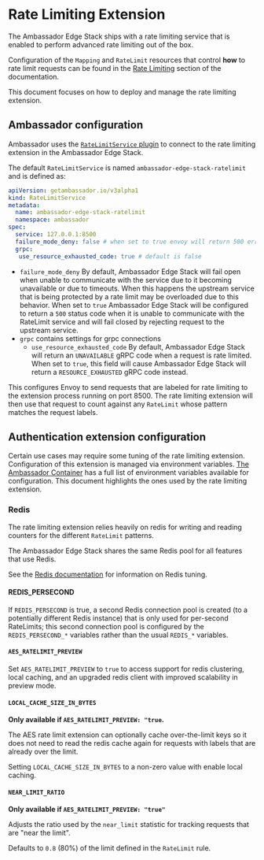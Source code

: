# Rate Limiting Extension

The Ambassador Edge Stack ships with a rate limiting service that is enabled to perform advanced rate limiting out of the box.

Configuration of the `Mapping` and `RateLimit` resources that control **how** to rate limit requests can be found in the [Rate Limiting](basic-rate-limiting.md) section of the documentation.

This document focuses on how to deploy and manage the rate limiting extension.

## Ambassador configuration

Ambassador uses the [`RateLimitService` plugin](../../technical-reference/plug-in-services/rate-limit-service.md) to connect to the rate limiting extension in the Ambassador Edge Stack.

The default `RateLimitService` is named `ambassador-edge-stack-ratelimit` and is defined as:

```yaml
apiVersion: getambassador.io/v3alpha1
kind: RateLimitService
metadata:
  name: ambassador-edge-stack-ratelimit
  namespace: ambassador
spec:
  service: 127.0.0.1:8500
  failure_mode_deny: false # when set to true envoy will return 500 error when unable to communicate with RateLimitService
  grpc:
   use_resource_exhausted_code: true # default is false
```

* `failure_mode_deny` By default, Ambassador Edge Stack will fail open when unable to communicate with the service due to it becoming unavailable or due to timeouts. When this happens the upstream service that is being protected by a rate limit may be overloaded due to this behavior. When set to `true` Ambassador Edge Stack will be configured to return a `500` status code when it is unable to communicate with the RateLimit service and will fail closed by rejecting request to the upstream service.
* `grpc` contains settings for grpc connections
  * `use_resource_exhausted_code` By default, Ambassador Edge Stack will return an `UNAVAILABLE` gRPC code when a request is rate limited. When set to `true`, this field will cause Ambassador Edge Stack will return a `RESOURCE_EXHAUSTED` gRPC code instead.

This configures Envoy to send requests that are labeled for rate limiting to the extension process running on port 8500. The rate limiting extension will then use that request to count against any `RateLimit` whose pattern matches the request labels.

## Authentication extension configuration

Certain use cases may require some tuning of the rate limiting extension. Configuration of this extension is managed via environment variables. [The Ambassador Container](../deployment/ambassador-edge-stack-environment-variables-and-ports.md) has a full list of environment variables available for configuration. This document highlights the ones used by the rate limiting extension.

### Redis

The rate limiting extension relies heavily on redis for writing and reading counters for the different `RateLimit` patterns.

The Ambassador Edge Stack shares the same Redis pool for all features that use Redis.

See the [Redis documentation](../deployment/ambassador-edge-stack-and-redis.md) for information on Redis tuning.

#### REDIS\_PERSECOND

If `REDIS_PERSECOND` is true, a second Redis connection pool is created (to a potentially different Redis instance) that is only used for per-second RateLimits; this second connection pool is configured by the `REDIS_PERSECOND_*` variables rather than the usual `REDIS_*` variables.

#### `AES_RATELIMIT_PREVIEW`

Set `AES_RATELIMIT_PREVIEW` to `true` to access support for redis clustering, local caching, and an upgraded redis client with improved scalability in preview mode.

#### `LOCAL_CACHE_SIZE_IN_BYTES`

**Only available if `AES_RATELIMIT_PREVIEW: "true`.**

The AES rate limit extension can optionally cache over-the-limit keys so it does not need to read the redis cache again for requests with labels that are already over the limit.

Setting `LOCAL_CACHE_SIZE_IN_BYTES` to a non-zero value with enable local caching.

#### `NEAR_LIMIT_RATIO`

**Only available if `AES_RATELIMIT_PREVIEW: "true"`**

Adjusts the ratio used by the `near_limit` statistic for tracking requests that are "near the limit".

Defaults to `0.8` (80%) of the limit defined in the `RateLimit` rule.

